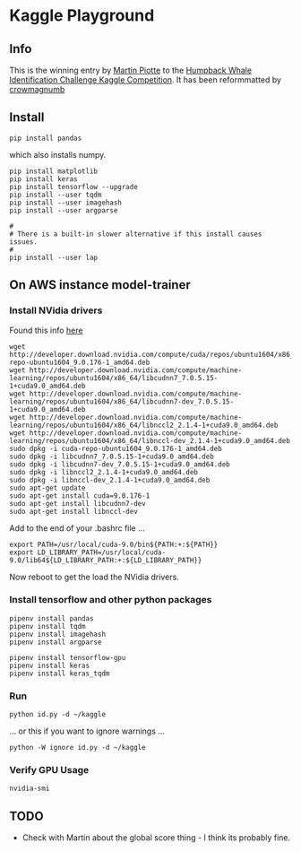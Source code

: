 # Kaggle Playground

## Info

This is the winning entry by [Martin Piotte](https://www.kaggle.com/martinpiotte) to the [Humpback Whale Identification Challenge Kaggle Competition](https://www.kaggle.com/c/whale-categorization-playground/data). It has been reformmatted by [crowmagnumb](https://github.com/crowmagnumb)

## Install

    pip install pandas

which also installs numpy.

    pip install matplotlib
    pip install keras
    pip install tensorflow --upgrade
    pip install --user tqdm
    pip install --user imagehash
    pip install --user argparse

    #
    # There is a built-in slower alternative if this install causes issues.
    #
    pip install --user lap

## On AWS instance model-trainer

### Install NVidia drivers

Found this info [here](https://yangcha.github.io/CUDA90/)

```
wget http://developer.download.nvidia.com/compute/cuda/repos/ubuntu1604/x86_64/cuda-repo-ubuntu1604_9.0.176-1_amd64.deb
wget http://developer.download.nvidia.com/compute/machine-learning/repos/ubuntu1604/x86_64/libcudnn7_7.0.5.15-1+cuda9.0_amd64.deb
wget http://developer.download.nvidia.com/compute/machine-learning/repos/ubuntu1604/x86_64/libcudnn7-dev_7.0.5.15-1+cuda9.0_amd64.deb
wget http://developer.download.nvidia.com/compute/machine-learning/repos/ubuntu1604/x86_64/libnccl2_2.1.4-1+cuda9.0_amd64.deb
wget http://developer.download.nvidia.com/compute/machine-learning/repos/ubuntu1604/x86_64/libnccl-dev_2.1.4-1+cuda9.0_amd64.deb
sudo dpkg -i cuda-repo-ubuntu1604_9.0.176-1_amd64.deb
sudo dpkg -i libcudnn7_7.0.5.15-1+cuda9.0_amd64.deb
sudo dpkg -i libcudnn7-dev_7.0.5.15-1+cuda9.0_amd64.deb
sudo dpkg -i libnccl2_2.1.4-1+cuda9.0_amd64.deb
sudo dpkg -i libnccl-dev_2.1.4-1+cuda9.0_amd64.deb
sudo apt-get update
sudo apt-get install cuda=9.0.176-1
sudo apt-get install libcudnn7-dev
sudo apt-get install libnccl-dev
```

Add to the end of your .bashrc file ...

```
export PATH=/usr/local/cuda-9.0/bin${PATH:+:${PATH}}
export LD_LIBRARY_PATH=/usr/local/cuda-9.0/lib64${LD_LIBRARY_PATH:+:${LD_LIBRARY_PATH}}
```

Now reboot to get the load the NVidia drivers.

### Install tensorflow and other python packages

    pipenv install pandas
    pipenv install tqdm
    pipenv install imagehash
    pipenv install argparse

    pipenv install tensorflow-gpu
    pipenv install keras
    pipenv install keras_tqdm

### Run

    python id.py -d ~/kaggle

... or this if you want to ignore warnings ...

    python -W ignore id.py -d ~/kaggle

### Verify GPU Usage

    nvidia-smi

## TODO

*   Check with Martin about the global score thing - I think its probably fine.
